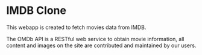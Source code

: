 # IMDB Clone

This webapp is created to fetch movies data from IMDB.

The OMDb API is a RESTful web service to obtain movie information, all content and images on the site are contributed and maintained by our users.
